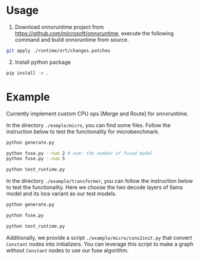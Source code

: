 # Usage
1. Download onnxruntime project from https://github.com/microsoft/onnxruntime, execute the following command and build onnxruntime from source.

```bash
git apply ./runtime/ort/changes.patches
```

2. Install python package

```bash
pip install -e .
```

# Example
Currently implement custom CPU ops [Merge and Route] for onnxruntime.

In the directory `./exmple/micro`, you can find some files. Follow the instruction below to test the functionality for microbenchmark.

```bash
python generate.py

python fuse.py --num 2 # num: the number of fused model
python fuse.py --num 5

python test_runtime.py
```

In the directory `./example/transformer`, you can follow the instruction below to test the functionality. Here we choose the two decode layers of llama model and its lora variant as our test models. 

```bash
python generate.py

python fuse.py

python test_runtime.py
```

Additionally, we provide a script `./example/micro/cons2init.py` that convert `Constant` nodes into initializers. You can leverage this script to make a graph without `Constant` nodes to use our fuse algorithm.